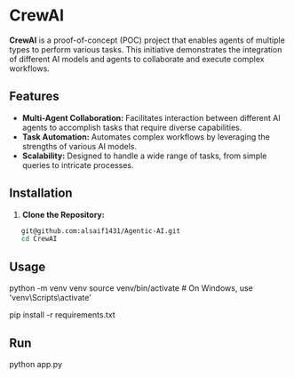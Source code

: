 # CrewAI 

**CrewAI** is a proof-of-concept (POC) project that enables agents of multiple types to perform various tasks. This initiative demonstrates the integration of different AI models and agents to collaborate and execute complex workflows.

## Features 
- **Multi-Agent Collaboration:** Facilitates interaction between different AI agents to accomplish tasks that require diverse capabilities.
- **Task Automation:** Automates complex workflows by leveraging the strengths of various AI models.
- **Scalability:** Designed to handle a wide range of tasks, from simple queries to intricate processes.

## Installation

1. **Clone the Repository:**

```bash
   git@github.com:alsaif1431/Agentic-AI.git
   cd CrewAI
```

## Usage

python -m venv venv
source venv/bin/activate  # On Windows, use 'venv\Scripts\activate'

pip install -r requirements.txt

## Run
python app.py
